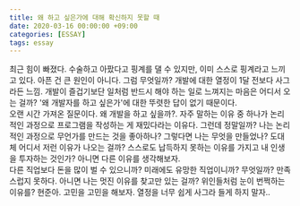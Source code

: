 ```yaml
---
title: 왜 하고 싶은가에 대해 확신하지 못할 때
date: 2020-03-16 00:00:00 +09:00
categories: [ESSAY]
tags: essay
---
```



최근 힘이 빠졌다. 수술하고 아팠다고 핑계를 댈 수 있지만, 이미 스스로 핑계라고 느끼고 있다. 아픈 건 큰 원인이 아니다. 그럼 무엇일까? 개발에 대한 열정이 1달 전보다 사그라든 느낌. 개발이 즐겁기보단 일처럼 반드시 해야 하는 일로 느껴지는 마음은 어디서 오는 걸까? '왜 개발자를 하고 싶은가'에 대한 뚜렷한 답이 없기 때문이다.<br>
오랜 시간 가져온 질문이다. 왜 개발을 하고 싶을까?. 자주 말하는 이유 중 하나가 논리적인 과정으로 프로그램을 작성하는 게 재밌다라는 이유다. 그런데 정말일까? 나는 논리적인 과정으로 무언가를 만드는 것을 좋아하나? 그렇다면 나는 무엇을 만들었나? 도대체 어디서 저런 이유가 나오는 걸까? 스스로도 납득하지 못하는 이유를 가지고 내 인생을 투자하는 것인가? 아니면 다른 이유를 생각해보자.<br>
다른 직업보다 돈을 많이 벌 수 있으니까? 미래에도 유망한 직업이니까? 무엇일까? 만족스럽지 못하다. 아니면 나는 멋진 이유를 찾고만 있는 걸까? 위인들처럼 눈이 번쩍하는 이유를? 현준아. 고민을 고민을 해보자. 열정을 너무 쉽게 사그라 들게 하지 말자.. 
